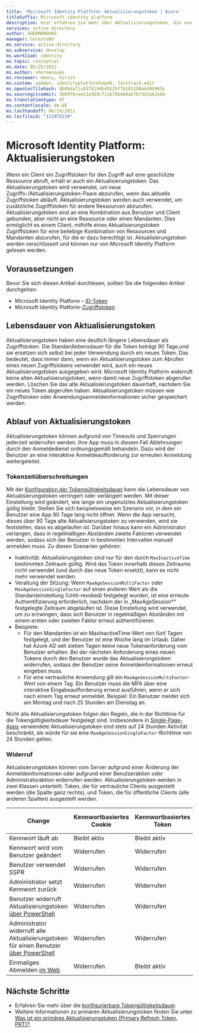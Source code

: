 ```yaml
---
title: 'Microsoft Identity Platform: Aktualisierungstoken | Azure'
titleSuffix: Microsoft identity platform
description: Hier erfahren Sie mehr über Aktualisierungstoken, die von der Azure AD ausgegeben werden.
services: active-directory
author: SHERMANOUKO
manager: CelesteDG
ms.service: active-directory
ms.subservice: develop
ms.workload: identity
ms.topic: conceptual
ms.date: 05/25/2021
ms.author: shermanouko
ms.reviewer: mmacy, hirsin
ms.custom: aaddev, identityplatformtop40, fasttrack-edit
ms.openlocfilehash: 8b8bda71c637419dbd5b2bf7b181288abd9b965c
ms.sourcegitcommit: 3bb9f8cee51e3b9c711679b460ab7b7363a62e6b
ms.translationtype: HT
ms.contentlocale: de-DE
ms.lasthandoff: 06/14/2021
ms.locfileid: "112075239"
---
```

# <a name="microsoft-identity-platform-refresh-tokens"></a>Microsoft Identity Platform: Aktualisierungstoken

Wenn ein Client ein Zugriffstoken für den Zugriff auf eine geschützte Ressource abruft, erhält er auch ein Aktualisierungstoken. Das Aktualisierungstoken wird verwendet, um neue Zugriffs-/Aktualisierungstoken-Paare abzurufen, wenn das aktuelle Zugriffstoken abläuft. Aktualisierungstoken werden auch verwendet, um zusätzliche Zugriffstoken für andere Ressourcen abzurufen. Aktualisierungstoken sind an eine Kombination aus Benutzer und Client gebunden, aber nicht an eine Ressource oder einen Mandanten. Dies ermöglicht es einem Client, mithilfe eines Aktualisierungstoken Zugriffstoken für eine beliebige Kombination von Ressourcen und Mandanten abzurufen, für die er dazu berechtigt ist. Aktualisierungstoken werden verschlüsselt und können nur von Microsoft Identity Platform gelesen werden.

## <a name="prerequisites"></a>Voraussetzungen

Bevor Sie sich diesen Artikel durchlesen, sollten Sie die folgenden Artikel durchgehen:

* Microsoft Identity Platform – [ID-Token](id-tokens.md)
* Microsoft Identity Platform-[Zugriffstoken](access-tokens.md)

## <a name="refresh-token-lifetime"></a>Lebensdauer von Aktualisierungstoken

Aktualisierungstoken haben eine deutlich längere Lebensdauer als Zugriffstoken. Die Standardlebensdauer für die Token beträgt 90 Tage,und sie ersetzen sich selbst bei jeder Verwendung durch ein neues Token. Das bedeutet, dass immer dann, wenn ein Aktualisierungstoken zum Abrufen eines neuen Zugriffstokens verwendet wird, auch ein neues Aktualisierungstoken ausgegeben wird. Microsoft Identity Platform widerruft keine alten Aktualisierungstoken, wenn damit neue Zugriffstoken abgerufen werden. Löschen Sie das alte Aktualisierungstoken dauerhaft, nachdem Sie ein neues Token abgerufen haben. Aktualisierungstoken müssen wie Zugriffstoken oder Anwendungsanmeldeinformationen sicher gespeichert werden. 

## <a name="refresh-token-expiration"></a>Ablauf von Aktualisierungstoken

Aktualisierungstoken können aufgrund von Timeouts und Sperrungen jederzeit widerrufen werden. Ihre App muss in diesem Fall Ablehnungen durch den Anmeldedienst ordnungsgemäß behandeln. Dazu wird der Benutzer an eine interaktive Anmeldeaufforderung zur erneuten Anmeldung weitergeleitet. 

### <a name="token-timeouts"></a>Tokenzeitüberschreitungen

Mit der [Konfiguration der Tokengültigkeitsdauer](active-directory-configurable-token-lifetimes.md#refresh-and-session-token-lifetime-policy-properties) kann die Lebensdauer von Aktualisierungstoken verringert oder verlängert werden. Mit dieser Einstellung wird geändert, wie lange ein ungenutztes Aktualisierungstoken gültig bleibt. Stellen Sie sich beispielsweise ein Szenario vor, in dem ein Benutzer eine App 90 Tage lang nicht öffnet. Wenn die App versucht, dieses über 90 Tage alte Aktualisierungstoken zu verwenden, wird sie feststellen, dass es abgelaufen ist. Darüber hinaus kann ein Administrator verlangen, dass in regelmäßigen Abständen zweite Faktoren verwendet werden, sodass sich der Benutzer in bestimmten Intervallen manuell anmelden muss. Zu diesen Szenarien gehören:

* Inaktivität: Aktualisierungstoken sind nur für den durch `MaxInactiveTime` bestimmten Zeitraum gültig.  Wird das Token innerhalb dieses Zeitraums nicht verwendet (und durch das neue Token ersetzt), kann es nicht mehr verwendet werden.
* Veraltung der Sitzung: Wenn `MaxAgeSessionMultiFactor` oder `MaxAgeSessionSingleFactor` auf einen anderen Wert als die Standardeinstellung (Until-revoked) festgelegt wurden, ist eine erneute Authentifizierung erforderlich, nachdem der in „MaxAgeSession*“ festgelegte Zeitraum abgelaufen ist.  Diese Einstellung wird verwendet, um zu erzwingen, dass sich Benutzer in regelmäßigen Abständen mit einem ersten oder zweiten Faktor erneut authentifizieren. 
* Beispiele:
  * Für den Mandanten ist ein MaxInactiveTime-Wert von fünf Tagen festgelegt, und der Benutzer ist eine Woche lang im Urlaub. Daher hat Azure AD seit sieben Tagen keine neue Tokenanforderung vom Benutzer erhalten. Bei der nächsten Anforderung eines neuen Tokens durch den Benutzer wurde das Aktualisierungstoken widerrufen, sodass der Benutzer seine Anmeldeinformationen erneut eingeben muss.
  * Für eine vertrauliche Anwendung gilt ein `MaxAgeSessionMultiFactor`-Wert von einem Tag. Ein Benutzer muss die MFA über eine interaktive Eingabeaufforderung erneut ausführen, wenn er sich nach einem Tag erneut anmeldet. Beispiel: Ein Benutzer meldet sich am Montag und nach 25 Stunden am Dienstag an. 

Nicht alle Aktualisierungstoken folgen den Regeln, die in der Richtlinie für die Tokengültigkeitsdauer festgelegt sind. Insbesondere in [Single-Page-Apps](reference-third-party-cookies-spas.md) verwendete Aktualisierungstoken sind stets auf 24 Stunden Aktivität beschränkt, als würde für sie eine `MaxAgeSessionSingleFactor`-Richtlinie von 24 Stunden gelten. 

### <a name="revocation"></a>Widerruf

Aktualisierungstoken können vom Server aufgrund einer Änderung der Anmeldeinformationen oder aufgrund einer Benutzeraktion oder Administratoraktion widerrufen werden.  Aktualisierungstoken werden in zwei Klassen unterteilt: Token, die für vertrauliche Clients ausgestellt werden (die Spalte ganz rechts), und Token, die für öffentliche Clients (alle anderen Spalten) ausgestellt werden.

| Change | Kennwortbasiertes Cookie | Kennwortbasiertes Token | Nicht kennwortbasiertes Cookie | Nicht kennwortbasiertes Token | Vertrauliches Clienttoken |
|---|-----------------------|----------------------|---------------------------|--------------------------|---------------------------|
| Kennwort läuft ab | Bleibt aktiv | Bleibt aktiv | Bleibt aktiv | Bleibt aktiv | Bleibt aktiv |
| Kennwort wird vom Benutzer geändert | Widerrufen | Widerrufen | Bleibt aktiv | Bleibt aktiv | Bleibt aktiv |
| Benutzer verwendet SSPR | Widerrufen | Widerrufen | Bleibt aktiv | Bleibt aktiv | Bleibt aktiv |
| Administrator setzt Kennwort zurück | Widerrufen | Widerrufen | Bleibt aktiv | Bleibt aktiv | Bleibt aktiv |
| Benutzer widerruft Aktualisierungstoken [über PowerShell](/powershell/module/azuread/revoke-azureadsignedinuserallrefreshtoken) | Widerrufen | Widerrufen | Widerrufen | Widerrufen | Widerrufen |
| Administrator widerruft alle Aktualisierungstoken für einen Benutzer [über PowerShell](/powershell/module/azuread/revoke-azureaduserallrefreshtoken) | Widerrufen | Widerrufen |Widerrufen | Widerrufen | Widerrufen |
| Einmaliges Abmelden [im Web](v2-protocols-oidc.md#single-sign-out) | Widerrufen | Bleibt aktiv | Widerrufen | Bleibt aktiv | Bleibt aktiv |

## <a name="next-steps"></a>Nächste Schritte

* Erfahren Sie mehr über die [konfigurierbare Tokengültigkeitsdauer](active-directory-configurable-token-lifetimes.md).
* Weitere Informationen zu primären Aktualisierungstoken finden Sie unter [Was ist ein primäres Aktualisierungstoken (Primary Refresh Token, PRT)?](../devices/concept-primary-refresh-token.md).
